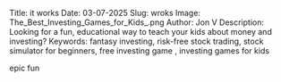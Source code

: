 Title: it works
Date: 03-07-2025
Slug: wroks
Image: The_Best_Investing_Games_for_Kids_.png
Author: Jon V
Description: Looking for a fun, educational way to teach your kids about money and investing?
Keywords: fantasy investing, risk-free stock trading, stock simulator for beginners, free investing game , investing games for kids

epic fun

[](IMG_7073.jpg)